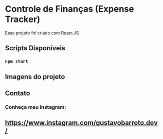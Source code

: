 # Controle de Finanças (Expense Tracker)

Esse projeto foi criado com React.JS

## Scripts Disponíveis

### `npm start`

## Imagens do projeto



## Contato

### Conheça meu Instagram: 
## https://www.instagram.com/gustavobarreto.dev/ 
